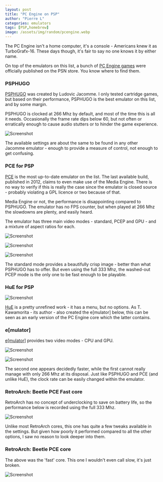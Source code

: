 ```yaml
---
layout: post
title: "PC Engine on PSP"
author: "Pierre L"
categories: emulators
tags: [PSP,homebrew]
image: /assets/img/random/pcengine.webp
---
```


The PC Engine isn't a home computer, it's a console - Americans knew it as TurboGrafx-16. These days though, it's fair to say no one knows it by either name.

On top of the emulators on this list, a bunch of [PC Engine games](https://en.wikipedia.org/wiki/List_of_PlayStation_Store_TurboGrafx-16_games) were officially published on the PSN store. You know where to find them.

### PSPHUGO

[PSPHUGO](https://archive.org/details/psphugo.7z) was created by Ludovic Jacomme. I only tested cartridge games, but based on their performance, PSPHUGO is the best emulator on this list, and by some margin.

PSPHUGO is clocked at 266 Mhz by default, and most of the time this is all it needs. Occasionally the frame rate dips below 60, but not often or erratically enough to cause audio stutters or to hinder the game experience. 

![Screenshot](https://github.com/PSP-Archive/PSP-Archive.github.io/raw/gh-pages/assets/img/random/20210821224953.webp)

The available settings are about the same to be found in any other Jacomme emulator - enough to provide a measure of control, not enough to get confusing.

### PCE for PSP

[PCE](https://archive.org/details/pcep-083-d-6.7z) is the most up-to-date emulator on the list. The last available build, published in 2012, claims to even make use of the Media Engine. There is no way to verify if this is really the case since the emulator is closed source - probably violating a GPL licence or two because of that.

Media Engine or not, the performance is disappointing compared to PSPHUGO. The emulator has no FPS counter, but when played at 266 Mhz the slowdowns are plenty, and easily heard. 

The emulator has three main video modes - standard, PCEP and GPU - and a mixture of aspect ratios for each.

![Screenshot](https://github.com/PSP-Archive/PSP-Archive.github.io/raw/gh-pages/assets/img/random/20210821230201.webp)

![Screenshot](https://github.com/PSP-Archive/PSP-Archive.github.io/raw/gh-pages/assets/img/random/20210821230251.webp)

![Screenshot](https://github.com/PSP-Archive/PSP-Archive.github.io/raw/gh-pages/assets/img/random/20210821230348.webp)

The standard mode provides a beautifully crisp image - better than what PSPHUGO has to offer. But even using the full 333 Mhz, the washed-out PCEP mode is the only one to be fast enough to be playable.

### HuE for PSP

![Screenshot](https://github.com/PSP-Archive/PSP-Archive.github.io/raw/gh-pages/assets/img/random/20210821231146.webp)

[HuE](https://archive.org/details/hu-epsp-070.7z) is a pretty unrefined work - it has a menu, but no options. As T. Kawamorita - its author - also created the e[mulator] below, this can be seen as an early version of the PC Engine core which the latter contains.

### e[mulator]

[e[mulator]](https://archive.org/details/emulator_082f.7z) provides two video modes - CPU and GPU. 

![Screenshot](https://github.com/PSP-Archive/PSP-Archive.github.io/raw/gh-pages/assets/img/random/20210821231823.webp)

![Screenshot](https://github.com/PSP-Archive/PSP-Archive.github.io/raw/gh-pages/assets/img/random/20210821231742.webp)

The second one appears decidedly faster, while the first cannot really manage with only 266 Mhz at its disposal. Just like PSPHUGO and PCE (and unlike HuE), the clock rate can be easily changed within the emulator.

### RetroArch: Beetle PCE Fast core

RetroArch has no concept of underclocking to save on battery life, so the performance below is recorded using the full 333 Mhz.

![Screenshot](https://github.com/PSP-Archive/PSP-Archive.github.io/raw/gh-pages/assets/img/random/20210821232115.webp)

Unlike most RetroArch cores, this one has quite a few tweaks available in the settings. But given how poorly it performed compared to all the other options, I saw no reason to look deeper into them.

### RetroArch: Beetle PCE core

The above was the 'fast' core. This one I wouldn't even call slow, it's just broken.

![Screenshot](https://github.com/PSP-Archive/PSP-Archive.github.io/raw/gh-pages/assets/img/random/20210821232237.webp)
